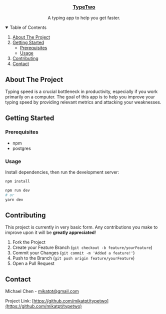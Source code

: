 <p align="center">
  <h3 align="center"><a href="https://typetwo.vercel.app">TypeTwo</a></h3>
  <p align="center">
    A typing app to help you get faster.
  </p>
</p>



<!-- TABLE OF CONTENTS -->
<details open="open">
  <summary>Table of Contents</summary>
  <ol>
    <li>
      <a href="#about-the-project">About The Project</a>
    </li>
    <li>
      <a href="#getting-started">Getting Started</a>
      <ul>
        <li><a href="#prerequisites">Prerequisites</a></li>
        <li><a href="#Usage">Usage</a></li>
      </ul>
    </li>
    <li><a href="#contributing">Contributing</a></li>
    <li><a href="#contact">Contact</a></li>
  </ol>
</details>



<!-- ABOUT THE PROJECT -->
## About The Project

Typing speed is a crucial bottleneck in productivity, especially if you work primarily on a computer. The goal of this app is to help you improve your typing speed by providing relevant metrics and attacking your weaknesses.

<!-- GETTING STARTED -->
## Getting Started

### Prerequisites

* npm
* postgres

### Usage

Install dependencies, then run the development server:

```bash
npm install

npm run dev
# or
yarn dev
```

<!-- CONTRIBUTING -->
## Contributing

This project is currently in very basic form.
Any contributions you make to improve upon it will be **greatly appreciated**!

1. Fork the Project
2. Create your Feature Branch (`git checkout -b feature/yourFeature`)
3. Commit your Changes (`git commit -m 'Added a feature!'`)
4. Push to the Branch (`git push origin feature/yourFeature`)
5. Open a Pull Request

<!-- CONTACT -->
## Contact

Michael Chen - mikatpt@gmail.com

Project Link: [https://github.com/mikatpt/typetwo](https://github.com/mikatpt/typetwo)
